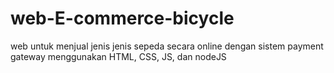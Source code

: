 # web-E-commerce-bicycle
web untuk menjual jenis jenis sepeda secara online dengan sistem payment gateway menggunakan HTML, CSS, JS, dan nodeJS
